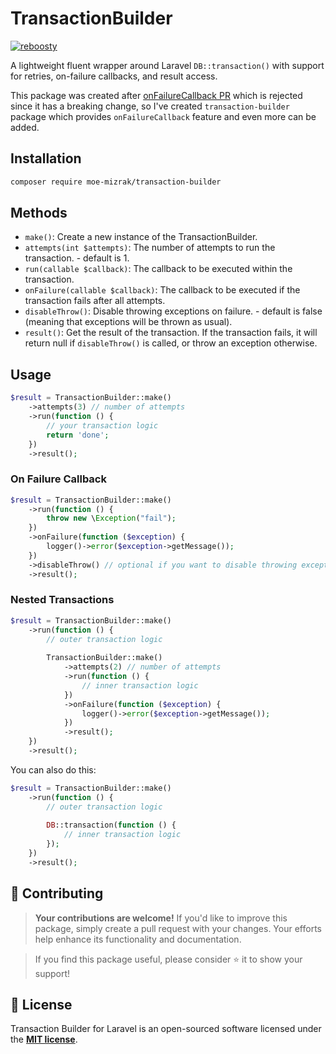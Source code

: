 # TransactionBuilder

<a href="https://reboosty-reboosty.vercel.app/api?repo_url=https://github.com/moe-mizrak/transaction-builder" target="_blank">
  <img src="https://reboosty-reboosty.vercel.app/api?repo_url=https://github.com/moe-mizrak/transaction-builder" alt="reboosty" />
</a>

A lightweight fluent wrapper around Laravel `DB::transaction()` with support for retries, on-failure callbacks, and result access.

This package was created after [onFailureCallback PR](https://github.com/laravel/framework/pull/55338) which is rejected since it has a breaking change, so I've created `transaction-builder` package which provides `onFailureCallback` feature and even more can be added. 

## Installation

```bash
composer require moe-mizrak/transaction-builder
```

## Methods
- `make()`: Create a new instance of the TransactionBuilder.
- `attempts(int $attempts)`: The number of attempts to run the transaction. - default is 1.
- `run(callable $callback)`: The callback to be executed within the transaction.
- `onFailure(callable $callback)`: The callback to be executed if the transaction fails after all attempts.
- `disableThrow()`: Disable throwing exceptions on failure. - default is false (meaning that exceptions will be thrown as usual).
- `result()`: Get the result of the transaction. If the transaction fails, it will return null if `disableThrow()` is called, or throw an exception otherwise.

## Usage

```php
$result = TransactionBuilder::make()
    ->attempts(3) // number of attempts
    ->run(function () {
        // your transaction logic
        return 'done';
    })
    ->result();
```

### On Failure Callback

```php
$result = TransactionBuilder::make()
    ->run(function () {
        throw new \Exception("fail");
    })
    ->onFailure(function ($exception) {
        logger()->error($exception->getMessage());
    })
    ->disableThrow() // optional if you want to disable throwing exceptions since you already have onFailure callback
    ->result();
```

### Nested Transactions

```php
$result = TransactionBuilder::make()
    ->run(function () {
        // outer transaction logic
        
        TransactionBuilder::make()
            ->attempts(2) // number of attempts
            ->run(function () {
                // inner transaction logic
            })
            ->onFailure(function ($exception) {
                logger()->error($exception->getMessage());
            })
            ->result();
    })
    ->result();
```

You can also do this:

```php
$result = TransactionBuilder::make()
    ->run(function () {
        // outer transaction logic
        
        DB::transaction(function () {
            // inner transaction logic
        });
    })
    ->result();
```

## 💫 Contributing

> **Your contributions are welcome!** If you'd like to improve this package, simply create a pull request with your changes. Your efforts help enhance its functionality and documentation.

> If you find this package useful, please consider ⭐ it to show your support!

## 📜 License
Transaction Builder for Laravel is an open-sourced software licensed under the **[MIT license](LICENSE)**.
